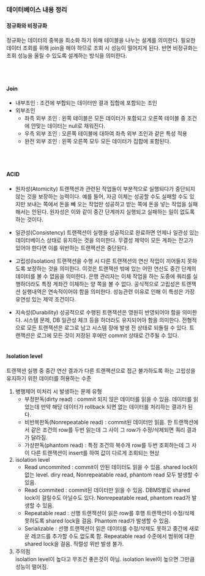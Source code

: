 <h3>데이터베이스 내용 정리</h3>


<h4>정규화와 비정규화</h4>
정규화는 데이터의 중복을 최소화 하기 위해 테이블을 나누는 설계를 의미한다. 필요한 데이터 조회를 위해 join을 해야 하므로 조회 시 성능이 떨어지게 된다.
반면 비정규화는 조회 성능을 올릴 수 있도록 설계하는 방식을 의미한다.

<br><br>

<h4>Join</h4>

* 내부조인 : 조건에 부합되는 데이터만 결과 집합에 포함되는 조인
* 외부조인
  + 좌측 외부 조인 : 왼쪽 테이블은 모든 데이터가 포함되고 오른쪽 테이블 중 조건에 안맞는 데이터는 null로 채워진다.
  + 우측 외부 조인 : 오른쪽 테이블에 대하여 좌측 외부 조인과 같은 특성 적용
  + 완전 외부 조인 : 왼쪽 오른쪽 모두 모든 데이터가 집합에 포함된다.

<br><br>

<h4>ACID</h4>  

* 원자성(Atomicity)
트랜잭션과 관련된 작업들이 부분적으로 실행되다가 중단되지 않는 것을 보장하는 능력이다.
예를 들어, 자금 이체는 성공할 수도 실패할 수도 있지만 보내는 쪽에서 돈을 빼 오는 작업만 성공하고 받는 쪽에 돈을 넣는 작업을 실패해서는 안된다.
원자성은 이와 같이 중간 단계까지 실행되고 실패하는 일이 없도록 하는 것이다.

* 일관성(Consistency)
트랜잭션이 실행을 성공적으로 완료하면 언제나 일관성 있는 데이터베이스 상태로 유지하는 것을 의미한다.
무결성 제약이 모든 계좌는 잔고가 있어야 한다면 이를 위반하는 트랜잭션은 중단된다.

* 고립성(Isolation) 
트랜잭션을 수행 시 다른 트랜잭션의 연산 작업이 끼어들지 못하도록 보장하는 것을 의미한다.
이것은 트랜잭션 밖에 있는 어떤 연산도 중간 단계의 데이터를 볼 수 없음을 의미한다.
은행 관리자는 이체 작업을 하는 도중에 쿼리를 실행하더라도 특정 계좌간 이체하는 양 쪽을 볼 수 없다.
공식적으로 고립성은 트랜잭션 실행내역은 연속적이어야 함을 의미한다. 성능관련 이유로 인해 이 특성은 가장 유연성 있는 제약 조건이다.

* 지속성(Durability)
성공적으로 수행된 트랜잭션은 영원히 반영되어야 함을 의미한다. 시스템 문제, DB 일관성 체크 등을 하더라도 유지되어야 함을 의미한다.
전형적으로 모든 트랜잭션은 로그로 남고 시스템 장애 발생 전 상태로 되돌릴 수 있다.
트랜잭션은 로그에 모든 것이 저장된 후에만 commit 상태로 간주될 수 있다.
<br><br>

<h4>Isolation level</h4>
트랜잭션 실행 중 중간 연산 결과가 다른 트랜잭션으로 접근 불가하도록 하는 고립성을 유지하기 위한 데이터를 허용하는 수준  

1. 병행제어 미처리 시 발생하는 문제 유형
      * 부정판독(dirty read) : commit 되지 않은 데이터를 읽을 수 있음. 데이터를 읽었는데 만약 해당 데이터가 rollback 되면 없는 데이터를 처리하는 결과가 된다.
      * 비반복판독(Nonrepeatable read) : commit된 데이터만 읽음. 한 트랜잭션에서 같은 조건의 row를 두번 읽는데 그 사이 그 row가 수정/삭제되면 쿼리 결과가 달라짐.
      * 가상판독(phantom read) : 특정 조건의 복수개 row를 두번 조회하는데 그 사이 다른 트랜잭션이 insert를 하여 값이 다르게 조회되는 현상
2. isolation level  
      * Read uncommited : commit이 안된 데이터도 읽을 수 있음. shared lock이 없는 level. diry read, Nonrepeatable read, phantom read 모두 발생할 수 있음.
      * Read commited : commit된 데이터만 읽을 수 있음. DBMS별로 shared lock이 걸릴수도 아닐수도 있다. Nonrepeatable read, phantom read가 발생할 수 있음.
      * Repeatable read : 선행 트랜잭션이 읽은 row를 후행 트랜잭션이 수정/삭제 못하도록 shared lock을 걸음. Phantom read가 발생할 수 있음.
      * Serializable : 선행 트랜잭션이 읽은 데이터를 수정/삭제도 못하고 중간에 새로운 레코드를 추가할 수도 없도록 함. Repeatable read 수준에서 범위에 대한 shared lock을 걸음. 직렬성 위반 발생 불가.
3. 주의점  
isolation level이 높다고 무조건 좋은것이 아님. isolation level이 높으면 그만큼 성능이 떨어짐.

<br><br>

<h4></h4>

<br><br>

<h4></h4>

<br><br>

<h4></h4>

<br><br>

<h4></h4>

<br><br>

<h4></h4>

<br><br>

<h4></h4>

<br><br>

<h4></h4>

<br><br>

<h4></h4>

<br><br>

<h4></h4>

<br><br>

<h4></h4>

<br><br>

<h4></h4>

<br><br>

<h4></h4>

<br><br>

<h4></h4>

<br><br>


